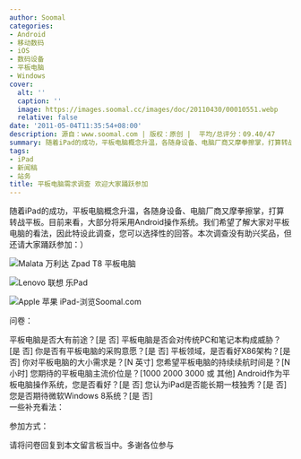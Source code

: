```yaml
---
author: Soomal
categories:
- Android
- 移动数码
- iOS
- 数码设备
- 平板电脑
- Windows
cover:
  alt: ''
  caption: ''
  image: https://images.soomal.cc/images/doc/20110430/00010551.webp
  relative: false
date: '2011-05-04T11:35:54+08:00'
description: 源自：www.soomal.com | 版权：原创 |  平均/总评分：09.40/47
summary: 随着iPad的成功，平板电脑概念升温，各随身设备、电脑厂商又摩拳擦掌，打算转战平板。目前来看，大部分将采用Android操作系统。我们希望了解大家对平板电脑的看法，因此特设此调查，您可以选择性的回答。本次调查没有助兴奖品，但还请大家踊跃参加：）
tags:
- iPad
- 新闻稿
- 站务
title: 平板电脑需求调查 欢迎大家踊跃参加
---
```


随着iPad的成功，平板电脑概念升温，各随身设备、电脑厂商又摩拳擦掌，打算转战平板。目前来看，大部分将采用Android操作系统。我们希望了解大家对平板电脑的看法，因此特设此调查，您可以选择性的回答。本次调查没有助兴奖品，但还请大家踊跃参加：）



![Malata 万利达 Zpad T8 平板电脑](https://images.soomal.cc/images/doc/20110430/00010545.webp)



![Lenovo 联想 乐Pad](https://images.soomal.cc/images/doc/20110417/00010254.webp)



![Apple 苹果 iPad-浏览Soomal.com](https://images.soomal.cc/images/doc/20100416/00005048.webp)



问卷：



平板电脑是否大有前途？[是 否] 
平板电脑是否会对传统PC和笔记本构成威胁？[是 否]
你是否有平板电脑的采购意愿？[是 否] 
平板领域，是否看好X86架构？[是 否] 
你对平板电脑的大小需求是？[N 英寸] 
您希望平板电脑的持续续航时间是？[N 小时] 
您期待的平板电脑主流价位是？[1000 2000 3000 或 其他]
Android作为平板电脑操作系统，您是否看好？[是 否] 
您认为iPad是否能长期一枝独秀？[是 否] 
您是否期待微软Windows 8系统？[是 否]  
一些补充看法：



参加方式：



请将问卷回复到本文留言板当中。多谢各位参与